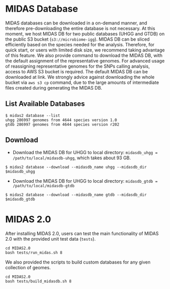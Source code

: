 
# MIDAS Database

MIDAS databases can be downloaded in a on-demand manner, and therefore pre-downloading the entire database is not necessary. At this moment, we host MIDAS DB for two public databases (UHGG and GTDB) on the public S3 bucket (`s3://microbiome-igg`). MIDAS DB can be sliced efficiently based on the species needed for the analysis. Therefore, for quick start, or users with limited disk size, we recommend taking advantage of this feature. We also provide command to download the MIDAS DB, with the default assignment of the representative genomes. For advanced usage of reassigning representative genomes for the SNPs calling analysis, access to AWS S3 bucket is required. The default MIDAS DB can be downloaded at link. We strongly advice against downloading the whole bucket via `aws s3 cp` command, due to the large amounts of intermediate files created during generating the MIDAS DB.

## List Available Databases

```
$ midas2 database --list
uhgg 286997 genomes from 4644 species version 1.0
gtdb 286997 genomes from 4644 species version r202
```

## Download 

- Download the MIDAS DB for UHGG to local directory: `midasdb_uhgg = /path/to/local/midasdb-uhgg`, which takes about 93 GB.

```
$ midas2 database --download --midasdb_name uhgg --midasdb_dir $midasdb_uhgg
```

- Download the MIDAS DB for UHGG to local directory: `midasdb_gtdb = /path/to/local/midasdb-gtdb`

```
$ midas2 database --download --midasdb_name gtdb --midasdb_dir $midasdb_gtdb
```

# MIDAS 2.0

After installing MIDAS 2.0, users can test the main functionality of MIDAS 2.0 with the provided unit test data (`tests`). 

```
cd MIDAS2.0
bash tests/run_midas.sh 8
```


We also provided the scripts to build custom databases for any given collection of geomes. 

```
cd MIDAS2.0
bash tests/build_midasdb.sh 8
```